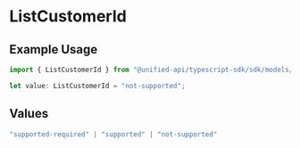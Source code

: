 # ListCustomerId

## Example Usage

```typescript
import { ListCustomerId } from "@unified-api/typescript-sdk/sdk/models/shared";

let value: ListCustomerId = "not-supported";
```

## Values

```typescript
"supported-required" | "supported" | "not-supported"
```